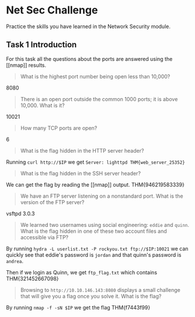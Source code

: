 # Net Sec Challenge

Practice the skills you have learned in the Network Security module.

## Task 1  Introduction
For this task all the questions about the ports are answered using the [[nmap]] results.

> What is the highest port number being open less than 10,000?

8080

> There is an open port outside the common 1000 ports; it is above 10,000. What is it?

10021

> How many TCP ports are open?

6

> What is the flag hidden in the HTTP server header?

Running `curl http://$IP` we get `Server: lighttpd THM{web_server_25352}`

> What is the flag hidden in the SSH server header?

We can get the flag by reading the [[nmap]] output. THM{946219583339}

> We have an FTP server listening on a nonstandard port. What is the version of the FTP server?

vsftpd 3.0.3

> We learned two usernames using social engineering: `eddie` and `quinn`. What is the flag hidden in one of these two account files and accessible via FTP?

By running `hydra -L userlist.txt -P rockyou.txt ftp://$IP:10021` we can quickly see that eddie's password is `jordan` and that quinn's password is `andrea`.

Then if we login as Quinn, we get `ftp_flag.txt` which contains THM{321452667098}

> Browsing to `http://10.10.146.143:8080` displays a small challenge that will give you a flag once you solve it. What is the flag?

By running `nmap -f -sN $IP` we get the flag THM{f7443f99}